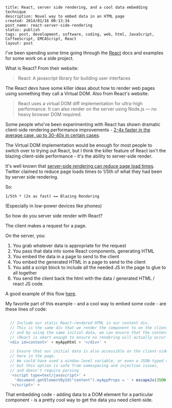 ```
title: React, server side rendering, and a cool data embedding technique
description: Novel way to embed data in an HTML page
created: 2014/01/16 00:13:34
post_name: react-server-side-rendering
status: publish
tags: post, development, software, coding, web, html, JavaScript, CoffeeScript, EMCAScript, React
layout: post
```

I've been spending some time going through the [React](http://facebook.github.io/react/) docs and examples for some work on a side project.

What is React? From their website:

> React: A javascript library for building user interfaces

The React devs have some killer ideas about how to render web pages using something they call a Virtual DOM. Also from React's website:

> React uses a virtual DOM diff implementation for ultra-high performance. It can also render on the server using Node.js — no heavy browser DOM required.

Some people who've been experimenting with React has shown dramatic client-side rendering performance improvements - [2-4x faster in the average case, up to 30-40x in certain cases](http://swannodette.github.io/2013/12/17/the-future-of-javascript-mvcs/).

The Virtual DOM implementation would be enough for most people to switch over to trying out React, but I think the killer feature of React isn't the blazing client-side performance - it's the ability to server-side render.

It's well known that [server-side rendering can reduce page load times](https://blog.twitter.com/2012/improving-performance-twittercom). Twitter claimed to reduce page loads times to 1/5th of what they had been by server side rendering.

So:

`1/5th * (2x as fast) == Blazing Rendering`

(Especially in low-power devices like phones)

So how do you server side render with React?

The client makes a request for a page.

On the server, you:

 1. You grab whatever data is appropriate for the request
 2. You pass that data into some React components, generating HTML
 3. You embed the data in a page to send to the client
 4. You embed the generated HTML in a page to send to the client
 5. You add a script block to include all the needed JS in the page to glue to all together
 6. You send the client back the html with the data / generated HTML / react JS code.

A good example of this flow [here](https://npmjs.org/package/react-server-example).

My favorite part of this example - and a cool way to embed some code - are these lines of code:

``` js

  // Include our static React-rendered HTML in our content div.
  // This is the same div that we render the component to on the client side,
  // and by using the same initial data, we can ensure that the contents are the same
  // (React is smart enough to ensure no rendering will actually occur on page load)
 '<div id=content>' + myAppHtml + '</div>' +

  // Ensure that our initial data is also accessible on the client-side by embedding it
  // here in the page.
  // We could have used a window-level variable, or even a JSON-typed script tag,
  // but this option is safe from namespacing and injection issues,
  // and doesn't require parsing
  '<script type=text/javascript>' +
    'document.getElementById("content").myAppProps = ' + escapeJs(JSON.stringify(props)) +
  '</script>' +
```

That embedding code - adding data to a DOM element for a particular component - is a pretty cool way to get the data you need client-side.
